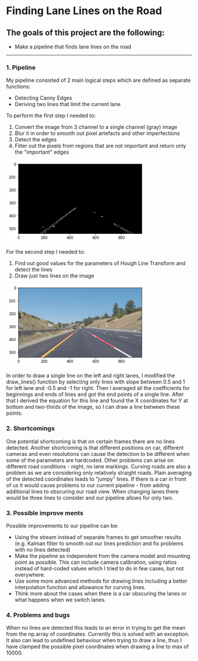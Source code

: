 # **Finding Lane Lines on the Road** 

## The goals of this project are the following:
* Make a pipeline that finds lane lines on the road


[//]: # (Image References)

[image1]: ./examples/canny.png "Canny"
[image2]: ./examples/lines.png "Lines"

---

### 1. Pipeline

My pipeline consisted of 2 main logical steps which are defined as separate functions:

* Detecting Canny Edges
* Deriving two lines that limit the current lane 

To perform the first step I needed to:
1. Convert the image from 3 channel to a single channel (gray) image
2. Blur it in order to smooth out pixel artefacts and other imperfections
3. Detect the edges
4. Filter out the pixels from regions that are not important and return only the "important" edges

![alt text][image1]

For the second step I needed to:
1. Find out good values for the parameters of Hough Line Transform and detect the lines
2. Draw just two lines on the image

![alt text][image2]

In order to draw a single line on the left and right lanes, I modified the draw_lines() function by selecting only lines with slope between 0.5 and 1 for left lane and -0.5 and -1 for right. Then I averaged all the coefficients for beginnings and ends of lines and got the end points of a single line. After that I derived the equation for this line and found the X coordinates for Y at bottom and two-thirds of the image, so I can draw a line between these points.


### 2. Shortcomings

One potential shortcoming is that on certain frames there are no lines detected.
Another shortcoming is that different positions on car, different cameras and even resolutions can cause the detection to be different when some of the parameters are hardcoded.
Other problems can arise on different road conditions - night, no lane markings.
Curving roads are also a problem as we are considering only relatively straight roads.
Plain averaging of the detected coordinates leads to "jumpy" lines.
If there is a car in front of us it would cause problems to our current pipeline - from adding additional lines to obscuring our road view.
When changing lanes there would be three lines to consider and our pipeline allows for only two.


### 3. Possible improve ments

Possible improvements to our pipeline can be:
* Using the stream instead of separate frames to get smoother results (e.g. Kalman filter to smooth out our lines prediction and fix problems with no lines detected)
* Make the pipeline as independent from the camera model and mounting point as possible. This can include camera calibration, using ratios instead of hard-coded values which I tried to do in few cases, but not everywhere.
* Use some more advanced methods for drawing lines including a better interpolation function and allowance for curving lines.
* Think more about the cases when there is a car obscuring the lanes or what happens when we switch lanes.


### 4. Problems and bugs

When no lines are detected this leads to an error in trying to get the mean from the np.array of coordinates. Currently this is solved with an exception. It also can lead to undefined behaviour when trying to draw a line, thus I have clamped the possible pixel coordinates when drawing a line to max of 10000.